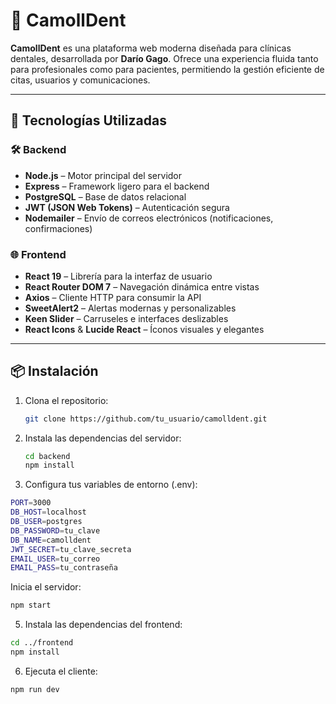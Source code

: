 # 🦷 CamollDent

**CamollDent** es una plataforma web moderna diseñada para clínicas dentales, desarrollada por **Darío Gago**. Ofrece una experiencia fluida tanto para profesionales como para pacientes, permitiendo la gestión eficiente de citas, usuarios y comunicaciones.

---

## 🚀 Tecnologías Utilizadas

### 🛠️ Backend

- **Node.js** – Motor principal del servidor
- **Express** – Framework ligero para el backend
- **PostgreSQL** – Base de datos relacional
- **JWT (JSON Web Tokens)** – Autenticación segura
- **Nodemailer** – Envío de correos electrónicos (notificaciones, confirmaciones)

### 🌐 Frontend

- **React 19** – Librería para la interfaz de usuario
- **React Router DOM 7** – Navegación dinámica entre vistas
- **Axios** – Cliente HTTP para consumir la API
- **SweetAlert2** – Alertas modernas y personalizables
- **Keen Slider** – Carruseles e interfaces deslizables
- **React Icons** & **Lucide React** – Íconos visuales y elegantes

---

## 📦 Instalación

1.  Clona el repositorio:
    ```bash
    git clone https://github.com/tu_usuario/camolldent.git
    ```
2.  Instala las dependencias del servidor:

    ```bash
    cd backend
    npm install
    ```

3.  Configura tus variables de entorno (.env):

```bash
PORT=3000
DB_HOST=localhost
DB_USER=postgres
DB_PASSWORD=tu_clave
DB_NAME=camolldent
JWT_SECRET=tu_clave_secreta
EMAIL_USER=tu_correo
EMAIL_PASS=tu_contraseña
```

Inicia el servidor:

```bash
npm start
```

5. Instala las dependencias del frontend:

```bash
cd ../frontend
npm install
```

6. Ejecuta el cliente:

```bash
npm run dev
```
